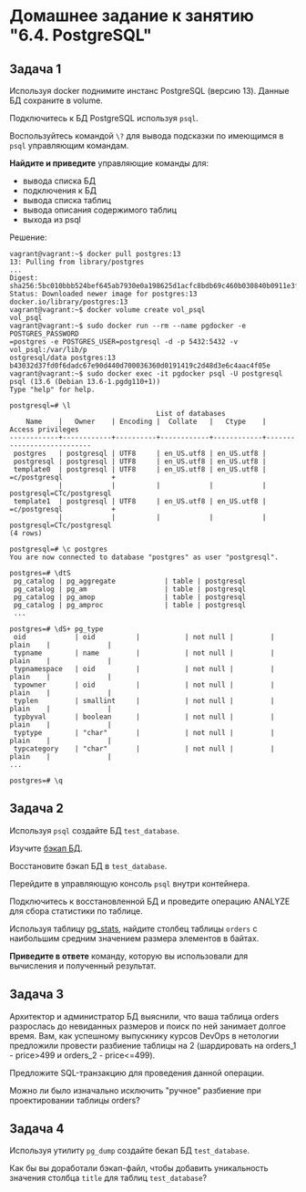 # Домашнее задание к занятию "6.4. PostgreSQL"

## Задача 1

Используя docker поднимите инстанс PostgreSQL (версию 13). Данные БД сохраните в volume.

Подключитесь к БД PostgreSQL используя `psql`.

Воспользуйтесь командой `\?` для вывода подсказки по имеющимся в `psql` управляющим командам.

**Найдите и приведите** управляющие команды для:
- вывода списка БД
- подключения к БД
- вывода списка таблиц
- вывода описания содержимого таблиц
- выхода из psql

Решение:
```
vagrant@vagrant:~$ docker pull postgres:13
13: Pulling from library/postgres
...
Digest: sha256:5bc010bbb524bef645ab7930e0a198625d1acfc8bdb69c460b030840b0911e3f
Status: Downloaded newer image for postgres:13
docker.io/library/postgres:13
vagrant@vagrant:~$ docker volume create vol_psql
vol_psql
vagrant@vagrant:~$ sudo docker run --rm --name pgdocker -e POSTGRES_PASSWORD
=postgres -e POSTGRES_USER=postgresql -d -p 5432:5432 -v vol_psql:/var/lib/p
ostgresql/data postgres:13
b43032d37fd0f6dadc67e90d440d700036360d0191419c2d48d3e6c4aac4f05e
vagrant@vagrant:~$ sudo docker exec -it pgdocker psql -U postgresql
psql (13.6 (Debian 13.6-1.pgdg110+1))
Type "help" for help.

postgresql=# \l
                                    List of databases
    Name    |   Owner    | Encoding |  Collate   |   Ctype    |     Access privileges
------------+------------+----------+------------+------------+---------------------------
 postgres   | postgresql | UTF8     | en_US.utf8 | en_US.utf8 |
 postgresql | postgresql | UTF8     | en_US.utf8 | en_US.utf8 |
 template0  | postgresql | UTF8     | en_US.utf8 | en_US.utf8 | =c/postgresql            +
            |            |          |            |            | postgresql=CTc/postgresql
 template1  | postgresql | UTF8     | en_US.utf8 | en_US.utf8 | =c/postgresql            +
            |            |          |            |            | postgresql=CTc/postgresql
(4 rows)

postgresql=# \c postgres
You are now connected to database "postgres" as user "postgresql".

postgres=# \dtS
 pg_catalog | pg_aggregate            | table | postgresql
 pg_catalog | pg_am                   | table | postgresql
 pg_catalog | pg_amop                 | table | postgresql
 pg_catalog | pg_amproc               | table | postgresql
 ...

postgres=# \dS+ pg_type
 oid            | oid          |           | not null |         | plain    |              |
 typname        | name         |           | not null |         | plain    |              |
 typnamespace   | oid          |           | not null |         | plain    |              |
 typowner       | oid          |           | not null |         | plain    |              |
 typlen         | smallint     |           | not null |         | plain    |              |
 typbyval       | boolean      |           | not null |         | plain    |              |
 typtype        | "char"       |           | not null |         | plain    |              |
 typcategory    | "char"       |           | not null |         | plain    |              |
...

postgres=# \q
```

## Задача 2

Используя `psql` создайте БД `test_database`.

Изучите [бэкап БД](https://github.com/netology-code/virt-homeworks/tree/master/06-db-04-postgresql/test_data).

Восстановите бэкап БД в `test_database`.

Перейдите в управляющую консоль `psql` внутри контейнера.

Подключитесь к восстановленной БД и проведите операцию ANALYZE для сбора статистики по таблице.

Используя таблицу [pg_stats](https://postgrespro.ru/docs/postgresql/12/view-pg-stats), найдите столбец таблицы `orders` 
с наибольшим средним значением размера элементов в байтах.

**Приведите в ответе** команду, которую вы использовали для вычисления и полученный результат.

## Задача 3

Архитектор и администратор БД выяснили, что ваша таблица orders разрослась до невиданных размеров и
поиск по ней занимает долгое время. Вам, как успешному выпускнику курсов DevOps в нетологии предложили
провести разбиение таблицы на 2 (шардировать на orders_1 - price>499 и orders_2 - price<=499).

Предложите SQL-транзакцию для проведения данной операции.

Можно ли было изначально исключить "ручное" разбиение при проектировании таблицы orders?

## Задача 4

Используя утилиту `pg_dump` создайте бекап БД `test_database`.

Как бы вы доработали бэкап-файл, чтобы добавить уникальность значения столбца `title` для таблиц `test_database`?
